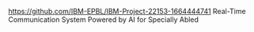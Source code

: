 https://github.com/IBM-EPBL/IBM-Project-22153-1664444741
Real-Time Communication System Powered by AI for Specially Abled
